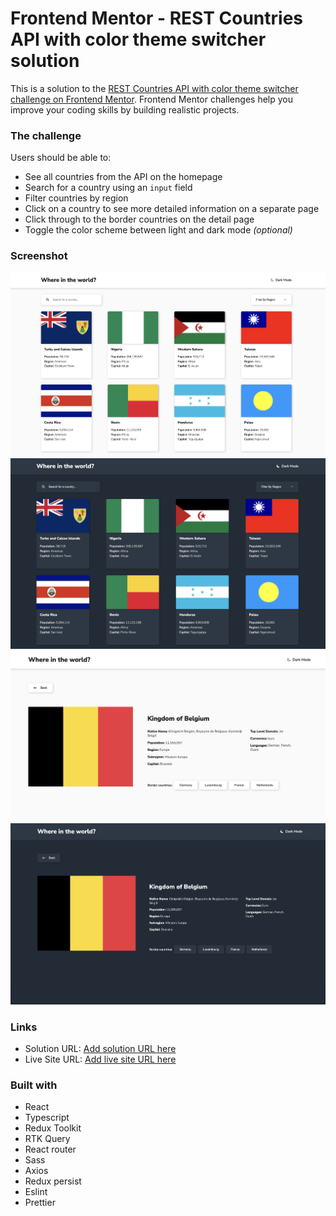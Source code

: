 # Frontend Mentor - REST Countries API with color theme switcher solution

This is a solution to the [REST Countries API with color theme switcher challenge on Frontend Mentor](https://www.frontendmentor.io/challenges/rest-countries-api-with-color-theme-switcher-5cacc469fec04111f7b848ca). Frontend Mentor challenges help you improve your coding skills by building realistic projects.

### The challenge

Users should be able to:

- See all countries from the API on the homepage
- Search for a country using an `input` field
- Filter countries by region
- Click on a country to see more detailed information on a separate page
- Click through to the border countries on the detail page
- Toggle the color scheme between light and dark mode *(optional)*

### Screenshot

![](./src/shared/ui/img/light.png)
![](./src/shared/ui/img/dark.png)
![](./src/shared/ui/img/lightDetail.png)
![](./src/shared/ui/img/darkDetail.png)

### Links

- Solution URL: [Add solution URL here](https://www.frontendmentor.io/solutions/rest-countries-api-with-color-theme-switcher-BXgFyY0O8z)
- Live Site URL: [Add live site URL here](https://countries-xi-six.vercel.app)

### Built with

- React
- Typescript
- Redux Toolkit
- RTK Query
- React router
- Sass
- Axios
- Redux persist
- Eslint
- Prettier
